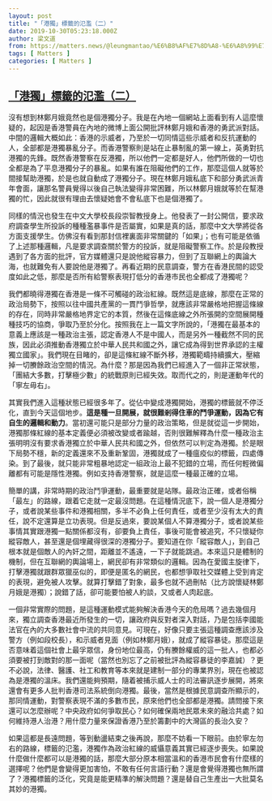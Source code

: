 ```yaml
---
layout: post
title: "「港獨」標籤的氾濫（二）"
date: 2019-10-30T05:23:18.000Z
author: 梁文道
from: https://matters.news/@leungmantao/%E6%B8%AF%E7%8D%A8-%E6%A8%99%E7%B1%A4%E7%9A%84%E6%B0%BE%E6%BF%AB-%E4%BA%8C-zdpuArbAooEJsMvxYegcinFu922gAHu7WVWtNxJfuDgre2Qao
tags: [ Matters ]
categories: [ Matters ]
---
```

<!--1572412998000-->
[「港獨」標籤的氾濫（二）](https://matters.news/@leungmantao/%E6%B8%AF%E7%8D%A8-%E6%A8%99%E7%B1%A4%E7%9A%84%E6%B0%BE%E6%BF%AB-%E4%BA%8C-zdpuArbAooEJsMvxYegcinFu922gAHu7WVWtNxJfuDgre2Qao)
------

<div>
<p>沒有想到林鄭月娥竟然也是個港獨分子。我是在內地一個網站上面看到有人這麼懷疑的，起因是香港警員在內地的微博上面公開批評林鄭月娥和香港的勇武派對話。中間的邏輯大概如此：香港的示威者，乃至於一切同情這些示威者和反抗運動的人，全部都是港獨暴亂分子。而香港警察則是站在止暴制亂的第一線上，英勇對抗港獨的先鋒。既然香港警察在反港獨，所以他們一定都是好人，他們所做的一切也全都是為了平息港獨分子的暴亂。如果有誰在阻礙他們的工作，那麼這個人就等於間接幫助港獨，於是也就自動成了港獨分子。現在林鄭月娥私底下和部分勇武派青年會面，讓那名警員覺得以後自己執法變得非常困難，所以林鄭月娥就等於在幫港獨的忙，因此就很有理由去懷疑她會不會私底下也是個港獨了。</p><p>同樣的情況也發生在中文大學校長段崇智教授身上。他發表了一封公開信，要求政府調查學生所投訴的種種濫暴事件是否屬實，如果是真的話，那麼中文大學將從各方面支援學生。仿佛沒有看到那封信裡裏面非常關鍵的「如果」；也有可能是依循了上述那種邏輯，凡是要求調查關於警方的投訴，就是阻礙警察工作。於是段教授遇到了各方面的批評，官方媒體還只是說他縱容暴力，但到了互聯網上的輿論大海，也就難免有人要說他是港獨了。再看近期的民意調查，警方在香港民間的認受度如此之低，那麼是否所有給警察表現打低分的香港市民也全都成了港獨呢？</p><p>我們都曉得港獨在香港是一條不可觸碰的政治紅線。既然這是底線，那麼在正常的政治局勢下，按照以往中國共產黨的一貫鬥爭哲學，就應該非常嚴格地把握這條線的存在，同時非常嚴格地界定它的本質，然後在這條底線之外所張開的空間展開種種技巧的協商，爭取乃至於分化。按照我在上一篇文字所說的，「港獨在最基本的意義上應該是一種政治主張，認定香港人不是中國人，而是另外一種截然不同的民族，因此必須推動香港獨立於中華人民共和國之外，讓它成為得到世界承認的主權獨立國家」。我們現在目睹的，卻是這條紅線不斷外移，港獨範疇持續擴大，壓縮掉一切賸餘政治空間的情況。為什麼？那是因為我們已經進入了一個非正常狀態，「團結大多數，打擊極少數」的統戰原則已經失效。取而代之的，則是運動年代的「寧左毋右」。</p><p>其實我們進入這種狀態已經很多年了。從佔中變成港獨開始，港獨的標籤就不停泛化，直到今天這個地步。<strong>這是種一旦開展，就很難剎得住車的鬥爭運動，因為它有自生的邏輯和動力</strong>。當初還可能只是部分力量的政治策略，但是就從這一步開始，港獨那條紅線的基本定義便必須被改變或者踰越，否則很難解釋為什麼一種政治主張明明沒有要求香港獨立於中華人民共和國之外，但依然可以判定為港獨。於是眼下局勢不穩，新的定義還來不及重新鞏固，港獨就成了一種瘟疫似的標籤，四處傳染。到了最後，就只能非常粗暴地認定一組政治上最不犯錯的立場，而任何輕微偏離都有可能是隱性港獨。例如支持香港警察，就是這麼一種最正確的立場。</p><p>簡單的講，非常時期的政治鬥爭運動，最重要就是站隊。最政治正確，或者俗稱「最左」的路線，跟着它走就一定最沒問題。在這種情況底下，說一個人是港獨分子，或者說某些事件和港獨相關，多半不必負上任何責任，或者至少沒有太大的責任，說不定還算是立功表現。但是反過來，要說某個人不算港獨分子，或者說某些事情其實跟港獨一點關係都沒有，卻要負上責任，事後可能會被追究，不只懷疑你縱容敵人，甚至還是個埋藏得很深的港獨分子。要知道在你「縱容敵人」，到自己根本就是個敵人的內奸之間，距離並不遙遠，一下子就能跳過。本來這只是體制的機制，但在互聯網的輿論場上，網民卻有非常類似的邏輯。因為在愛國主旋律下，打擊港獨就跟群眾獵巫似的，即便是匿名的網民，也都想爭取社交媒體上受到肯定的表現，避免被人攻擊。就算打擊錯了對象，最多也就不過刪帖（比方說懷疑林鄭月娥是港獨）；說錯了話，卻可能要怕被人約談，又或者人肉起底。</p><p>一個非常實際的問題，是這種運動模式能夠解決香港今天的危局嗎？過去幾個月來，獨立調查香港最近所發生的一切，讓政府與反對者深入對話，乃是包括李國能法官在內的大多數社會中流的共同意見。可現在，好像只要主張這種調查應該涉及警方（例如段校長），和示威者見面（例如林鄭月娥），就成了縱容暴徒。那麼這是否意味着這個社會上最孚眾信，身份地位最高，仍有賸餘權威的這一批人，也都必須要被打到敵對的那一面呢（當然也別忘了之前被批評為縱容暴徒的李嘉誠）？更不必說，法律、醫護、社工和教育等本來就是建制一部分的專業界別，現在也被認為是港獨的溫床。我們還能夠預期，隨着被捕示威人士的司法審訊逐步展開，將來還會有更多人批判香港司法系統倒向港獨。最後，當然是根據民意調查所顯示的，那同情運動，對警察表現不滿的多數市民，原來他們也全部都是港獨。請問接下來還可以怎麼辦呢？中央政府如何爭取民心？如何確保兩地民眾未來的融洽共處？如何維持港人治港？用什麼力量來保證香港乃至於籌劃中的大灣區的長治久安？</p><p>如果這都是長遠問題，等到動盪結束之後再說，那麼不妨看一下眼前。由於寧左勿右的路線，標籤的氾濫，港獨作為政治紅線的威懾意義其實已經逐步喪失。如果說什麼做什麼都可以是港獨的話，那麼大部分原本相當溫和的香港市民會有什麼樣的選擇呢？他們是會變得更加害怕，不敢有任何言語行動？還是會覺得港獨也無所謂了？港獨標籤的泛化，究竟是能更精準的解決問題？還是替自己生產出一大批莫名其妙的港獨。</p>
</div>
